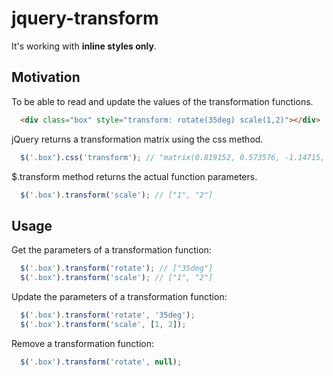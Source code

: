 # jquery-transform

It's working with **inline styles only**.

## Motivation

To be able to read and update the values of the transformation functions.

``` html
  <div class="box" style="transform: rotate(35deg) scale(1,2)"></div>
```

jQuery returns a transformation matrix using the css method.
``` js
  $('.box').css('transform'); // "matrix(0.819152, 0.573576, -1.14715, 1.6383, 0, 0)"
```

$.transform method returns the actual function parameters.
``` js
  $('.box').transform('scale'); // ["1", "2"]
```

## Usage

Get the parameters of a transformation function:
``` js
  $('.box').transform('rotate'); // ["35deg"]
  $('.box').transform('scale'); // ["1", "2"]
```

Update the parameters of a transformation function:
``` js
  $('.box').transform('rotate', '35deg');
  $('.box').transform('scale', [1, 2]);
```

Remove a transformation function:
``` js
  $('.box').transform('rotate', null);
```

